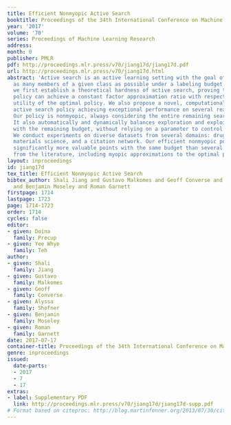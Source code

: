 ```yaml
---
title: Efficient Nonmyopic Active Search
booktitle: Proceedings of the 34th International Conference on Machine Learning
year: '2017'
volume: '70'
series: Proceedings of Machine Learning Research
address: 
month: 0
publisher: PMLR
pdf: http://proceedings.mlr.press/v70/jiang17d/jiang17d.pdf
url: http://proceedings.mlr.press/v70/jiang17d.html
abstract: 'Active search is an active learning setting with the goal of identifying
  as many members of a given class as possible under a labeling budget. In this work,
  we first establish a theoretical hardness of active search, proving that no polynomial-time
  policy can achieve a constant factor approximation ratio with respect to the expected
  utility of the optimal policy. We also propose a novel, computationally efficient
  active search policy achieving exceptional performance on several real-world tasks.
  Our policy is nonmyopic, always considering the entire remaining search budget.
  It also automatically and dynamically balances exploration and exploitation consistent
  with the remaining budget, without relying on a parameter to control this tradeoff.
  We conduct experiments on diverse datasets from several domains: drug discovery,
  materials science, and a citation network. Our efficient nonmyopic policy recovers
  significantly more valuable points with the same budget than several alternatives
  from the literature, including myopic approximations to the optimal policy.'
layout: inproceedings
id: jiang17d
tex_title: Efficient Nonmyopic Active Search
bibtex_author: Shali Jiang and Gustavo Malkomes and Geoff Converse and Alyssa Shofner
  and Benjamin Moseley and Roman Garnett
firstpage: 1714
lastpage: 1723
page: 1714-1723
order: 1714
cycles: false
editor:
- given: Doina
  family: Precup
- given: Yee Whye
  family: Teh
author:
- given: Shali
  family: Jiang
- given: Gustavo
  family: Malkomes
- given: Geoff
  family: Converse
- given: Alyssa
  family: Shofner
- given: Benjamin
  family: Moseley
- given: Roman
  family: Garnett
date: 2017-07-17
container-title: Proceedings of the 34th International Conference on Machine Learning
genre: inproceedings
issued:
  date-parts:
  - 2017
  - 7
  - 17
extras:
- label: Supplementary PDF
  link: http://proceedings.mlr.press/v70/jiang17d/jiang17d-supp.pdf
# Format based on citeproc: http://blog.martinfenner.org/2013/07/30/citeproc-yaml-for-bibliographies/
---
```

